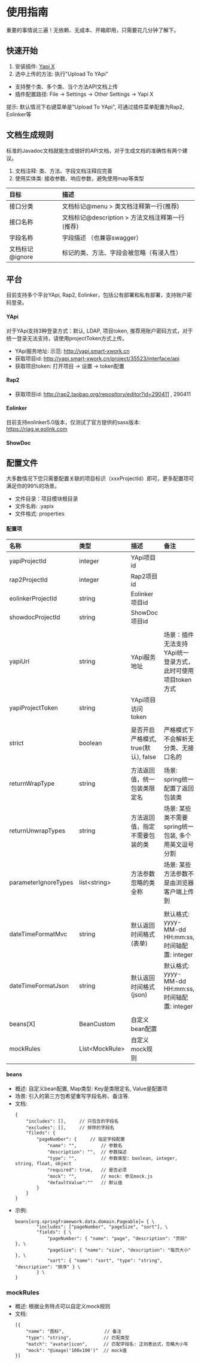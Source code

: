 # 使用指南
重要的事情说三遍！无依赖、无成本、开箱即用，只需要花几分钟了解下。

## 快速开始
1. 安装插件: [Yapi X](https://plugins.jetbrains.com/plugin/17425-yapi-x)
2. 选中上传的方法: 执行"Upload To YApi"

- 支持整个类、多个类、当个方法API文档上传
- 插件配置路径: File -> Settings -> Other Settings -> Yapi X

提示: 默认情况下右键菜单是"Upload To YApi", 可通过插件菜单配置为Rap2, Eolinker等

## 文档生成规则
标准的Javadoc文档就能生成很好的API文档，对于生成文档的准确性有两个建议。
1. 文档注释: 类、方法、字段文档注释应完善
2. 使用实体类: 接收参数、响应参数，避免使用map等类型

| 目标 | 描述 |
| :---  | :--- |
| 接口分类 |  文档标记@menu > 类文档注释第一行(推荐)|
| 接口名称 |  文档标记@description > 方法文档注释第一行(推荐) |
| 字段名称 | 字段描述 （也兼容swagger） |
| 文档标记 @ignore | 标记的类、方法、字段会被忽略（有浸入性） |

## 平台
目前支持多个平台YApi, Rap2, Eolinker，包括公有部署和私有部署，支持账户密码登录。

#### YApi
对于YApi支持3种登录方式：默认, LDAP, 项目token, 推荐用账户密码方式，对于统一登录无法支持，请使用projectToken方式上传。
- YApi服务地址: 示范: http://yapi.smart-xwork.cn
- 获取项目id: http://yapi.smart-xwork.cn/project/35523/interface/api
- 获取项目token: 打开项目 -> 设置 -> token配置

#### Rap2
- 获取项目id: http://rap2.taobao.org/repository/editor?id=290411 , 290411

#### Eolinker
目前支持eolinker5.0版本，仅测试了官方提供的sass版本: https://riag.w.eolink.com

#### ShowDoc

## 配置文件
大多数情况下您只需要配置关联的项目标识（xxxProjectId）即可，更多配置项可满足你的99%的场景。

- 文件目录：项目模块根目录
- 文件名称: .yapix
- 文件格式: properties
#### 配置项
| 名称 | 类型 | 描述 | 备注 |
| :---  | :--- | :--- | :--- |
| yapiProjectId | integer | YApi项目id |
| rap2ProjectId | integer | Rap2项目id |
| eolinkerProjectId | string | Eolinker项目id |
| showdocProjectId | string | ShowDoc项目id |
|  | | |
| yapiUrl | string | YApi服务地址 | 场景：插件无法支持YApi统一登录方式，此时可使用项目token方式 |
| yapiProjectToken | string | YApi项目访问token |
|  | | |
| strict | boolean | 是否开启严格模式, true(默认), false | 严格模式下不会解析无分类、无接口名的 |
|  | | |
| returnWrapType | string | 方法返回值，统一包装类限定名 | 场景: spring统一配置了返回包装类 |
| returnUnwrapTypes | string | 方法返回值，指定不需要包装的类 | 场景: 某些类不需要spring统一包装, 多个用英文逗号分割 |
| parameterIgnoreTypes | list&lt;string> | 方法参数忽略的类全称 | 场景: 某些方法参数不是由浏览器客户端上传到 |
|  | | |
| dateTimeFormatMvc | string | 默认返回时间格式(表单) | 默认格式: yyyy-MM-dd HH:mm:ss, 时间轴配置: integer |
| dateTimeFormatJson | string | 默认返回时间格式(json) | 默认格式: yyyy-MM-dd HH:mm:ss, 时间轴配置: integer |
|  | | |
| beans[X] | BeanCustom | 自定义bean配置 |
| mockRules | List&lt;MockRule> | 自定义mock规则 |

#### beans
- 概述: 自定义bean配置, Map类型: Key是类限定名, Value是配置项
- 场景: 引入的第三方包希望重写字段名称、备注等.
- 文档:
    ```
    {
    	"includes": [],		// 只包含的字段名
    	"excludes": [],		// 排除的字段名
    	"fileds": {
    		"pageNumber": { 	// 指定字段配置
    			"name": "",			// 参数名
    			"description": "",	// 参数描述
    			"type": "",			// 参数类型: boolean, integer, string, float, object
    			"required": true, 	// 是否必须
    			"mock": "", 		// mock: 参见mock.js
    			"defaultValue":"" 	// 默认值
    		}
    	}
    }
    ```
- 示例:
    ```properties
    beans[org.springframework.data.domain.Pageable]= { \
            "includes": ["pageNumber", "pageSize", "sort"], \
            "fields": { \
                "pageNumber": { "name": "page", "description": "页码" }, \
                "pageSize": { "name": "size", "description": "每页大小" }, \
                "sort": { "name": "sort", "type": "string", "description": "排序" } \
            } \
    }
    ```
### mockRules
- 概述: 根据业务特点可以自定义mock规则
- 文档:
    ```
    [{
    	"name": "图标",               // 备注
    	"type": "string",            // 匹配类型
    	"match": "avatar|icon",      // 匹配字段名: 正则表达式，忽略大小写
    	"mock": "@image('100x100')"  // mock值
    }]
    ```
